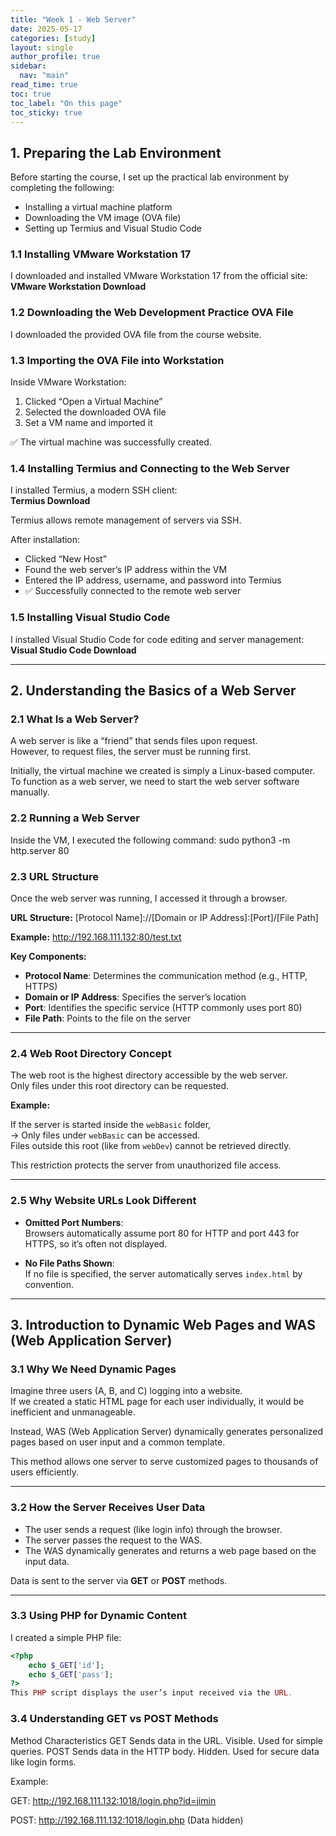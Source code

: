 ```yaml
---
title: "Week 1 - Web Server"
date: 2025-05-17
categories: [study]
layout: single
author_profile: true
sidebar:
  nav: "main"
read_time: true
toc: true
toc_label: "On this page"
toc_sticky: true
---
```


## 1. Preparing the Lab Environment

Before starting the course, I set up the practical lab environment by completing the following:

- Installing a virtual machine platform  
- Downloading the VM image (OVA file)  
- Setting up Termius and Visual Studio Code  

### 1.1 Installing VMware Workstation 17

I downloaded and installed VMware Workstation 17 from the official site:  
**VMware Workstation Download**

### 1.2 Downloading the Web Development Practice OVA File

I downloaded the provided OVA file from the course website.

### 1.3 Importing the OVA File into Workstation

Inside VMware Workstation:

1. Clicked “Open a Virtual Machine”  
2. Selected the downloaded OVA file  
3. Set a VM name and imported it  

✅ The virtual machine was successfully created.

### 1.4 Installing Termius and Connecting to the Web Server

I installed Termius, a modern SSH client:  
**Termius Download**

Termius allows remote management of servers via SSH.

After installation:

- Clicked “New Host”  
- Found the web server’s IP address within the VM  
- Entered the IP address, username, and password into Termius  
- ✅ Successfully connected to the remote web server

### 1.5 Installing Visual Studio Code

I installed Visual Studio Code for code editing and server management:  
**Visual Studio Code Download**

---

## 2. Understanding the Basics of a Web Server

### 2.1 What Is a Web Server?

A web server is like a “friend” that sends files upon request.  
However, to request files, the server must be running first.

Initially, the virtual machine we created is simply a Linux-based computer.  
To function as a web server, we need to start the web server software manually.

### 2.2 Running a Web Server

Inside the VM, I executed the following command: sudo python3 -m http.server 80

### 2.3 URL Structure

Once the web server was running, I accessed it through a browser.

**URL Structure:**
[Protocol Name]://[Domain or IP Address]:[Port]/[File Path]



**Example:**
http://192.168.111.132:80/test.txt

**Key Components:**

- **Protocol Name**: Determines the communication method (e.g., HTTP, HTTPS)  
- **Domain or IP Address**: Specifies the server’s location  
- **Port**: Identifies the specific service (HTTP commonly uses port 80)  
- **File Path**: Points to the file on the server  

---

### 2.4 Web Root Directory Concept

The web root is the highest directory accessible by the web server.  
Only files under this root directory can be requested.

**Example:**

If the server is started inside the `webBasic` folder,  
→ Only files under `webBasic` can be accessed.  
Files outside this root (like from `webDev`) cannot be retrieved directly.

This restriction protects the server from unauthorized file access.

---

### 2.5 Why Website URLs Look Different

- **Omitted Port Numbers**:  
  Browsers automatically assume port 80 for HTTP and port 443 for HTTPS, so it’s often not displayed.

- **No File Paths Shown**:  
  If no file is specified, the server automatically serves `index.html` by convention.

---

## 3. Introduction to Dynamic Web Pages and WAS (Web Application Server)

### 3.1 Why We Need Dynamic Pages

Imagine three users (A, B, and C) logging into a website.  
If we created a static HTML page for each user individually, it would be inefficient and unmanageable.

Instead, WAS (Web Application Server) dynamically generates personalized pages based on user input and a common template.

This method allows one server to serve customized pages to thousands of users efficiently.

---

### 3.2 How the Server Receives User Data

- The user sends a request (like login info) through the browser.  
- The server passes the request to the WAS.  
- The WAS dynamically generates and returns a web page based on the input data.  

Data is sent to the server via **GET** or **POST** methods.

---

### 3.3 Using PHP for Dynamic Content

I created a simple PHP file:

```php
<?php
    echo $_GET['id'];
    echo $_GET['pass'];
?>
This PHP script displays the user’s input received via the URL.
```

### 3.4 Understanding GET vs POST Methods
Method	Characteristics
GET	Sends data in the URL. Visible. Used for simple queries.
POST	Sends data in the HTTP body. Hidden. Used for secure data like login forms.

Example:

GET:
http://192.168.111.132:1018/login.php?id=jimin

POST:
http://192.168.111.132:1018/login.php (Data hidden)

